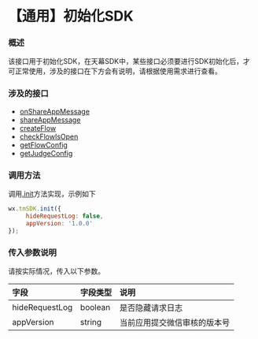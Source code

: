 # 【通用】初始化SDK

### **概述**

该接口用于初始化SDK，在天幕SDK中，某些接口必须要进行SDK初始化后，才可正常使用，涉及的接口在下方会有说明，请根据使用需求进行查看。

### **涉及的接口**

* [onShareAppMessage](../../game-set/dev-guide/sharing/onshareappmessage.md)
* [shareAppMessage](../../game-set/dev-guide/sharing/shareappmessage.md)
* [createFlow](componentization/createflow/)
* [checkFlowIsOpen](ad-position-status.md)
* [getFlowConfig](api/get-ad-position-config.md)
* [getJudgeConfig](../../game-set/dev-guide/function-switch.md)

### **调用方法**

调用[.init](initialization.md)方法实现，示例如下

```javascript
wx.tmSDK.init({
     hideRequestLog: false,
     appVersion: '1.0.0'
});
```

### **传入参数说明**

请按实际情况，传入以下参数。

| 字段 | 字段类型 | 说明 |
| :--- | :--- | :--- |
| hideRequestLog | boolean | 是否隐藏请求日志 |
| appVersion | string | 当前应用提交微信审核的版本号 |

